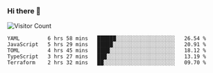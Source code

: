 ### Hi there 👋

![Visitor Count](https://profile-counter.glitch.me/andepzai/count.svg)

<!--START_SECTION:waka-->
```text
YAML         6 hrs 58 mins   ██████░░░░░░░░░░░░░░░░░░░   26.54 % 
JavaScript   5 hrs 29 mins   █████░░░░░░░░░░░░░░░░░░░░   20.91 % 
TOML         4 hrs 45 mins   ████░░░░░░░░░░░░░░░░░░░░░   18.12 % 
TypeScript   3 hrs 27 mins   ███░░░░░░░░░░░░░░░░░░░░░░   13.19 % 
Terraform    2 hrs 32 mins   ██░░░░░░░░░░░░░░░░░░░░░░░   09.70 %
```
<!--END_SECTION:waka-->